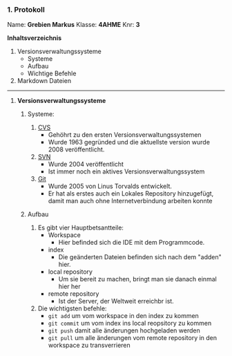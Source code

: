 ### 1. Protokoll
Name: **Grebien Markus**
Klasse: **4AHME**
Knr: **3**


**Inhaltsverzeichnis**
 1. Versionsverwaltungssysteme
	 * Systeme
	 * Aufbau
	 * Wichtige Befehle
 2. Markdown Dateien
---

1. **Versionsverwaltungssysteme**
	1. Systeme:
		1. [CVS](cvs_link)
			* Gehöhrt zu den ersten Versionsverwaltungssystemen
			* Wurde 1963 gegründed und die aktuellste version wurde 2008 veröffentlicht.
		2. [SVN](svn_link)
			* Wurde 2004 veröffentlicht
			* Ist immer noch ein aktives Versionsverwaltungssystem
		3. [Git](git_link)
			* Wurde 2005 von Linus Torvalds entwickelt.
			* Er hat als erstes auch ein Lokales Repository hinzugefügt, damit man auch ohne Internetverbindung arbeiten konnte
	
	2. Aufbau
		1. Es gibt vier Hauptbetsantteile:
			* Workspace
				* Hier befinded sich die IDE mit dem Programmcode.
			* index
				* Die geänderten Dateien befinden sich nach dem "adden" hier.
			* local repository
				* Um sie bereit zu machen, bringt man sie danach einmal hier her
			* remote repository
				* Ist der Server, der Weltweit erreichbr ist.
		2. Die wichtigsten befehle:
			* `git add` um vom workspace in den index zu kommen
			* `git commit` um vom index ins local reopsitory zu kommen
			* `git push` damit alle änderungen hochgeladen werden
			* `git pull` um alle änderungen vom remote repository in den workspace zu transverrieren
			
			
[cvs_link]: https://savannah.nongnu.org/project/memberlist.php?detailed=1&group=cvs
[svn_link]: https://subversion.apache.org/
[git_link]: https://github.com/
[markdown_link]: https://de.wikipedia.org/wiki/Markdown
